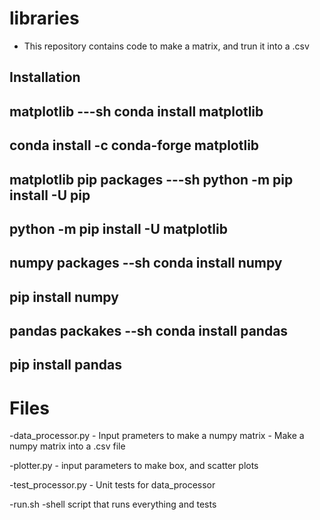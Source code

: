 # libraries
- This repository contains code to make a matrix, and trun it into a .csv

## Installation
matplotlib
---sh
conda install matplotlib
---
conda install -c conda-forge matplotlib
---

matplotlib pip packages
---sh
python -m pip install -U pip
---
python -m pip install -U matplotlib
---

numpy packages
--sh
conda install numpy
---
pip install numpy
---

pandas packakes 
--sh
conda install pandas
---
pip install pandas
---

# Files
-data_processor.py
    - Input prameters to make a numpy matrix
    - Make a numpy matrix into a .csv file
    
-plotter.py
    - input parameters to make box, and scatter plots
    
-test_processor.py
    - Unit tests for data_processor

-run.sh
    -shell script that runs everything and tests
    